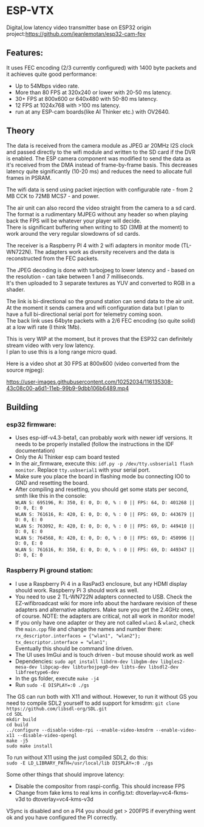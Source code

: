 # ESP-VTX
Digital,low latency video transmitter base on ESP32
origin project:https://github.com/jeanlemotan/esp32-cam-fpv

## Features:
It uses FEC encoding (2/3 currently configured) with 1400 byte packets and it achieves quite good performance:
* Up to 54Mbps video rate.
* More than 80 FPS at 320x240 or lower with 20-50 ms latency.
* 30+ FPS at 800x600 or 640x480 with 50-80 ms latency.
* 12 FPS at 1024x768 with >100 ms latency.
* run at any ESP-cam boards(like AI Thinker etc.) with OV2640.

## Theory
The data is received from the camera module as JPEG ar 20MHz I2S clock and passed directly to the wifi module and written to the SD card if the DVR is enabled.
The ESP camera component was modified to send the data as it's received from the DMA instead of frame-by-frame basis. This decreases latency quite significantly (10-20 ms) and reduces the need to allocate full frames in PSRAM.

The wifi data is send using packet injection with configurable rate - from 2 MB CCK to 72MB MCS7 - and power.

The air unit can also record the video straight from the camera to a sd card. The format is a rudimentary MJPEG without any header so when playing back the FPS will be whatever your player will decide.\
There is significant buffering when writing to SD (3MB at the moment) to work around the very regular slowdowns of sd cards.


The receiver is a Raspberry PI 4 with 2 wifi adapters in monitor mode (TL-WN722N). The adapters work as diversity receivers and the data is reconstructed from the FEC packets.

The JPEG decoding is done with turbojpeg to lower latency and - based on the resolution - can take between 1 and 7 milliseconds.\
It's then uploaded to 3 separate textures as YUV and converted to RGB in a shader.

The link is bi-directional so the ground station can send data to the air unit. At the moment it sends camera and wifi configuration data but I plan to have a full bi-directional serial port for telemetry coming soon.\
The back link uses 64byte packets with a 2/6 FEC encoding (so quite solid) at a low wifi rate (I think 1Mb).

This is very WIP at the moment, but it proves that the ESP32 can definitely stream video with very low latency. \
I plan to use this is a long range micro quad.

Here is a video shot at 30 FPS at 800x600 (video converted from the source mjpeg):

https://user-images.githubusercontent.com/10252034/116135308-43c08c00-a6d1-11eb-99b9-9dbb106b6489.mp4

## Building
### esp32 firmware:
- Uses esp-idf-v4.3-beta1, can probably work with newer idf versions. It needs to be properly installed (follow the instructions in the IDF documentation)
- Only the Ai Thinker esp cam board tested
- In the air_firmware, execute this: `idf.py -p /dev/tty.usbserial1 flash monitor`. Replace `tty.usbserial1` with your serial port.
- Make sure you place the board in flashing mode bu connecting IO0 to GND and resetting the board.
- After compiling and resetting, you should get some stats per second, smth like this in the console:\
`WLAN S: 695196, R: 350, E: 0, D: 0, % : 0 || FPS: 64, D: 401268 || D: 0, E: 0`\
`WLAN S: 761616, R: 420, E: 0, D: 0, % : 0 || FPS: 69, D: 443679 || D: 0, E: 0`\
`WLAN S: 763092, R: 420, E: 0, D: 0, % : 0 || FPS: 69, D: 449410 || D: 0, E: 0`\
`WLAN S: 764568, R: 420, E: 0, D: 0, % : 0 || FPS: 69, D: 450996 || D: 0, E: 0`\
`WLAN S: 761616, R: 350, E: 0, D: 0, % : 0 || FPS: 69, D: 449347 || D: 0, E: 0`

### Raspberry Pi ground station:
- I use a Raspberry Pi 4 in a RasPad3 enclosure, but any HDMI display should work. Raspberry Pi 3 should work as well.
- You need to use 2 TL-WN722N adapters connected to USB. Check the EZ-wifibroadcast wiki for more info about the hardware revision of these adapters and alternative adapters. Make sure you get the 2.4GHz ones, of course. NOTE: the adapters are critical, not all work in monitor mode!
- If you only have one adapter or they are not called `wlan1` & `wlan2`, check the `main.cpp` file and change the names and number there:\
	`rx_descriptor.interfaces = {"wlan1", "wlan2"};`\
	`tx_descriptor.interface = "wlan1";`\
	Eventually this should be command line driven.
- The UI uses ImGui and is touch driven - but mouse should work as well
- Dependencies:
	`sudo apt install libdrm-dev libgbm-dev libgles2-mesa-dev libpcap-dev libturbojpeg0-dev libts-dev libsdl2-dev libfreetype6-dev `
- In the gs folder, execute `make -j4`
- Run `sudo -E DISPLAY=:0 ./gs`

The GS can run both with X11 and without. However, to run it without GS you need to compile SDL2 yourself to add support for kmsdrm:
`git clone https://github.com/libsdl-org/SDL.git`\
`cd SDL`\
`mkdir build`\
`cd build`\
`../configure --disable-video-rpi --enable-video-kmsdrm --enable-video-x11 --disable-video-opengl`\
`make -j5`\
`sudo make install`

To run without X11 using the just compiled SDL2, do this:\
`sudo -E LD_LIBRARY_PATH=/usr/local/lib DISPLAY=:0 ./gs`

Some other things that should improve latency:
- Disable the compositor from raspi-config. This should increase FPS
- Change from fake kms to real kms in config.txt: dtoverlay=vc4-fkms-v3d to dtoverlay=vc4-kms-v3d

VSync is disabled and on a PI4 you should get > 200FPS if everything went ok and you have configured the PI correctly.





